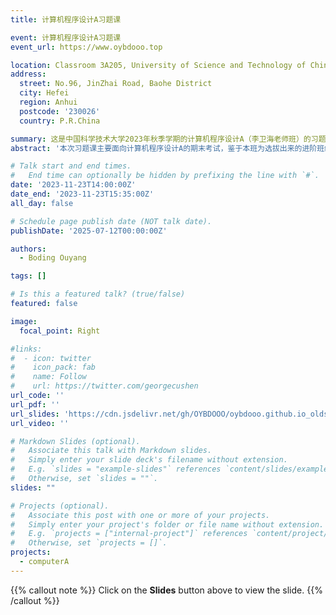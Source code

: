 ```yaml
---
title: 计算机程序设计A习题课

event: 计算机程序设计A习题课
event_url: https://www.oybdooo.top

location: Classroom 3A205, University of Science and Technology of China West Campus
address:
  street: No.96, JinZhai Road, Baohe District
  city: Hefei
  region: Anhui
  postcode: '230026'
  country: P.R.China

summary: 这是中国科学技术大学2023年秋季学期的计算机程序设计A（李卫海老师班）的习题课。本人当时很用心地去准备，但是似乎同学们并没有很用心去听，导致期末考试成绩整体不理想。本slide原载于我原来的博客，2025年7月12日迁移至此。
abstract: '本次习题课主要面向计算机程序设计A的期末考试，鉴于本班为选拔出来的进阶班级，所以只针对前面的选择、填空题。'

# Talk start and end times.
#   End time can optionally be hidden by prefixing the line with `#`.
date: '2023-11-23T14:00:00Z'
date_end: '2023-11-23T15:35:00Z'
all_day: false

# Schedule page publish date (NOT talk date).
publishDate: '2025-07-12T00:00:00Z'

authors:
  - Boding Ouyang

tags: []

# Is this a featured talk? (true/false)
featured: false

image:
  focal_point: Right

#links:
#  - icon: twitter
#    icon_pack: fab
#    name: Follow
#    url: https://twitter.com/georgecushen
url_code: ''
url_pdf: ''
url_slides: 'https://cdn.jsdelivr.net/gh/OYBDOOO/oybdooo.github.io_oldsite@main/pdf/xtk1.pdf'
url_video: ''

# Markdown Slides (optional).
#   Associate this talk with Markdown slides.
#   Simply enter your slide deck's filename without extension.
#   E.g. `slides = "example-slides"` references `content/slides/example-slides.md`.
#   Otherwise, set `slides = ""`.
slides: ""

# Projects (optional).
#   Associate this post with one or more of your projects.
#   Simply enter your project's folder or file name without extension.
#   E.g. `projects = ["internal-project"]` references `content/project/deep-learning/index.md`.
#   Otherwise, set `projects = []`.
projects:
  - computerA
---
```


{{% callout note %}}
Click on the **Slides** button above to view the slide.
{{% /callout %}}
